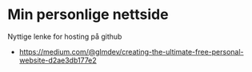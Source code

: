 # Min personlige nettside

Nyttige lenke for hosting på github
- https://medium.com/@glmdev/creating-the-ultimate-free-personal-website-d2ae3db177e2

